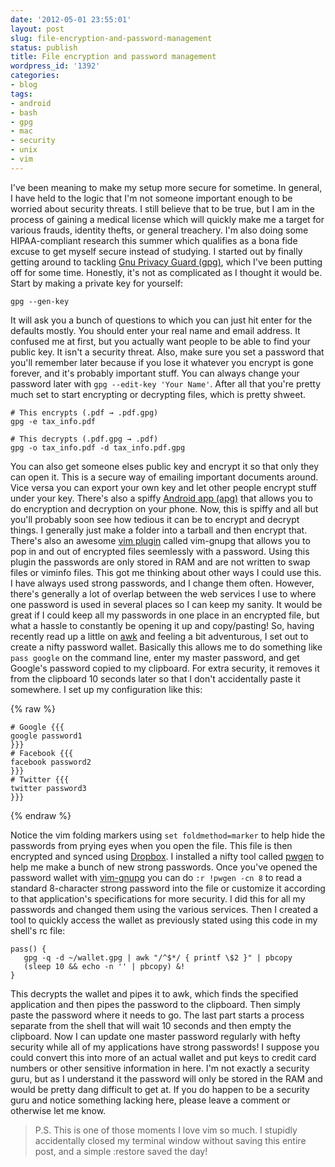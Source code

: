 ```yaml
---
date: '2012-05-01 23:55:01'
layout: post
slug: file-encryption-and-password-management
status: publish
title: File encryption and password management
wordpress_id: '1392'
categories:
- blog
tags:
- android
- bash
- gpg
- mac
- security
- unix
- vim
---
```


I've been meaning to make my setup more secure for sometime. In general, I have held to the logic that I'm not someone important enough to be worried about security threats. I still believe that to be true, but I am in the process of gaining a medical license which will quickly make me a target for various frauds, identity thefts, or general treachery. I'm also doing some HIPAA-compliant research this summer which qualifies as a bona fide excuse to get myself secure instead of studying. I started out by finally getting around to tackling [Gnu Privacy Guard (gpg)](http://www.gnupg.org/), which I've been putting off for some time. Honestly, it's not as complicated as I thought it would be. Start by making a private key for yourself:

```
gpg --gen-key
```

It will ask you a bunch of questions to which you can just hit enter for the defaults mostly. You should enter your real name and email address. It confused me at first, but you actually want people to be able to find your public key. It isn't a security threat. Also, make sure you set a password that you'll remember later because if you lose it whatever you encrypt is gone forever, and it's probably important stuff. You can always change your password later with `gpg --edit-key 'Your Name'`. After all that you're pretty much set to start encrypting or decrypting files, which is pretty shweet.

```
# This encrypts (.pdf → .pdf.gpg)
gpg -e tax_info.pdf

# This decrypts (.pdf.gpg → .pdf)
gpg -o tax_info.pdf -d tax_info.pdf.gpg
```

You can also get someone elses public key and encrypt it so that only they can open it. This is a secure way of emailing important documents around. Vice versa you can export your own key and let other people encrypt stuff under your key. There's also a spiffy [Android app (apg)](http://thialfihar.org/projects/apg/) that allows you to do encryption and decryption on your phone. Now, this is spiffy and all but you'll probably soon see how tedious it can be to encrypt and decrypt things. I generally just make a folder into a tarball and then encrypt that. There's also an awesome [vim plugin](https://github.com/vim-scripts/gnupg) called vim-gnupg that allows you to pop in and out of encrypted files seemlessly with a password. Using this plugin the passwords are only stored in RAM and are not written to swap files or viminfo files.
This got me thinking about other ways I could use this. I have always used strong passwords, and I change them often. However, there's generally a lot of overlap between the web services I use to where one password is used in several places so I can keep my sanity. It would be great if I could keep all my passwords in one place in an encrypted file, but what a hassle to constantly be opening it up and copy/pasting! So, having recently read up a little on [awk](http://en.wikipedia.org/wiki/AWK) and feeling a bit adventurous, I set out to create a nifty password wallet. Basically this allows me to do something like `pass google` on the command line, enter my master password, and get Google's password copied to my clipboard. For extra security, it removes it from the clipboard 10 seconds later so that I don't accidentally paste it somewhere. I set up my configuration like this:

{% raw %}
```
# Google {{{
google password1
}}}
# Facebook {{{
facebook password2
}}}
# Twitter {{{
twitter password3
}}}
```
{% endraw %}

Notice the vim folding markers using `set foldmethod=marker` to help hide the passwords from prying eyes when you open the file. This file is then encrypted and synced using [Dropbox](https://www.dropbox.com/). I installed a nifty tool called [pwgen](http://sourceforge.net/projects/pwgen/) to help me make a bunch of new strong passwords. Once you've opened the password wallet with [vim-gnupg](https://github.com/vim-scripts/gnupg) you can do `:r !pwgen -cn 8` to read a standard 8-character strong password into the file or customize it according to that application's specifications for more security. I did this for all my passwords and changed them using the various services. Then I created a tool to quickly access the wallet as previously stated using this code in my shell's rc file:

```
pass() {
   gpg -q -d ~/wallet.gpg | awk "/^$*/ { printf \$2 }" | pbcopy
   (sleep 10 && echo -n '' | pbcopy) &!
}
```

This decrypts the wallet and pipes it to awk, which finds the specified application and then pipes the password to the clipboard. Then simply paste the password where it needs to go. The last part starts a process separate from the shell that will wait 10 seconds and then empty the clipboard. Now I can update one master password regularly with hefty security while all of my applications have strong passwords! I suppose you could convert this into more of an actual wallet and put keys to credit card numbers or other sensitive information in here. I'm not exactly a security guru, but as I understand it the password will only be stored in the RAM and would be pretty dang difficult to get at. If you do happen to be a security guru and notice something lacking here, please leave a comment or otherwise let me know.
> 

> 
> P.S. This is one of those moments I love vim so much. I stupidly accidentally closed my terminal window without saving this entire post, and a simple :restore saved the day!
> 
> 

